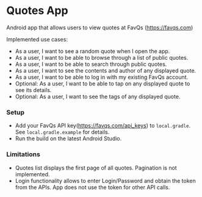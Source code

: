 # Quotes App

Android app that allows users to view quotes at FavQs (https://favqs.com)

Implemented use cases:
- As a user, I want to see a random quote when I open the app.
- As a user, I want to be able to browse through a list of public quotes.
- As a user, I want to be able to search through public quotes.
- As a user, I want to see the contents and author of any displayed quote.
- As a user, I want to be able to log in with my existing FavQs account.
- Optional: As a user, I want to be able to tap on any displayed quote to see its details.
- Optional: As a user, I want to see the tags of any displayed quote.


### Setup
 - Add your FavQs API key(https://favqs.com/api_keys) to `local.gradle`. See `local.gradle.example` for details.
 - Run the build on the latest Android Studio.

### Limitations

- Quotes list displays the first page of all quotes. Pagination is not implemented.
- Login functionality allows to enter Login/Password and obtain the token from the APIs. App does not use the token for other API calls.

